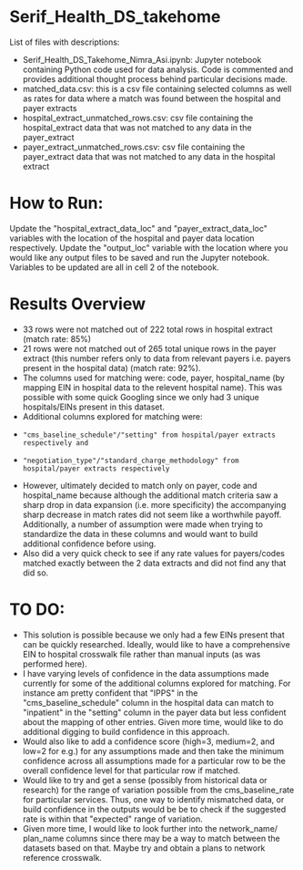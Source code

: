 # Serif_Health_DS_takehome
List of files with descriptions:
* Serif_Health_DS_Takehome_Nimra_Asi.ipynb: Jupyter notebook containing Python code used for data analysis. Code is commented and provides additional thought process behind particular decisions made.
* matched_data.csv: this is a csv file containing selected columns as well as rates for data where a match was found between the hospital and payer extracts
* hospital_extract_unmatched_rows.csv: csv file containing the hospital_extract data that was not matched to any data in the payer_extract
* payer_extract_unmatched_rows.csv: csv file containing the payer_extract data that was not matched to any data in the hospital extract

# How to Run:
Update the "hospital_extract_data_loc" and "payer_extract_data_loc" variables with the location of the hospital and payer data location respectively. Update the "output_loc" variable with the location where you would like any output files to be saved and run the Jupyter notebook. Variables to be updated are all in cell 2 of the notebook.

# Results Overview
* 33 rows were not matched out of 222 total rows in hospital extract (match rate: 85%)
* 21 rows were not matched out of 265 total unique rows in the payer extract (this number refers only to data from relevant payers i.e. payers present in the hospital data) (match rate: 92%).
* The columns used for matching were: code, payer, hospital_name (by mapping EIN in hospital data to the relevent hospital name). This was possible with some quick Googling since we only had 3 unique hospitals/EINs present in this dataset.
* Additional columns explored for matching were:
*     "cms_baseline_schedule"/"setting" from hospital/payer extracts respectively and
*     "negotiation_type"/"standard_charge_methodology" from hospital/payer extracts respectively
* However, ultimately decided to match only on payer, code and hospital_name because although the additional match criteria saw a sharp drop in data expansion (i.e. more specificity) the accompanying sharp decrease in match rates did not seem like a worthwhile payoff. Additionally, a number of assumption were made when trying to standardize the data in these columns and would want to build additional confidence before using.
* Also did a very quick check to see if any rate values for payers/codes matched exactly between the 2 data extracts and did not find any that did so.

# TO DO:
* This solution is possible because we only had a few EINs present that can be quickly researched. Ideally, would like to have a comprehensive EIN to hospital crosswalk file rather than manual inputs (as was performed here).
* I have varying levels of confidence in the data assumptions made currently for some of the additional columns explored for matching. For instance am pretty confident that "IPPS" in the "cms_baseline_schedule" column in the hospital data can match to "inpatient" in the "setting" column in the payer data but less confident about the mapping of other entries. Given more time, would like to do additional digging to build confidence in this approach.
* Would also like to add a confidence score (high=3, medium=2, and low=2 for e.g.) for any assumptions made and then take the minimum confidence across all assumptions made for a particular row to be the overall confidence level for that particular row if matched.
* Would like to try and get a sense (possibly from historical data or research) for the range of variation possible from the cms_baseline_rate for particular services. Thus, one way to identify mismatched data, or build confidence in the outputs would be be to check if the suggested rate is within that "expected" range of variation.
* Given more time, I would like to look further into the network_name/ plan_name columns since there may be a way to match between the datasets based on that. Maybe try and obtain a plans to network reference crosswalk.
